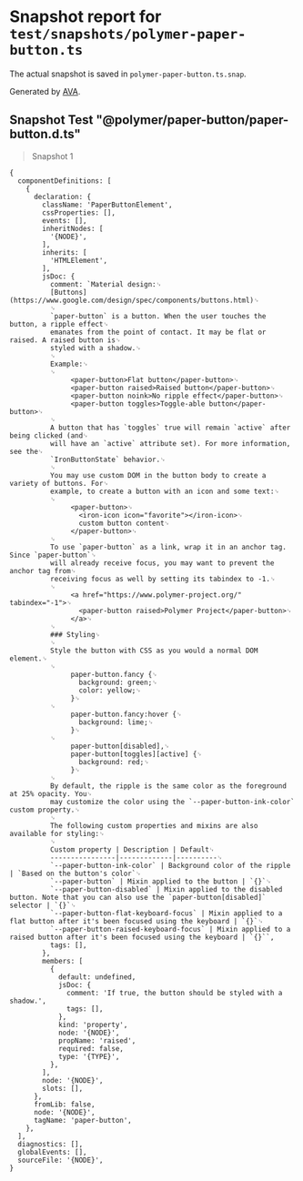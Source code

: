 # Snapshot report for `test/snapshots/polymer-paper-button.ts`

The actual snapshot is saved in `polymer-paper-button.ts.snap`.

Generated by [AVA](https://ava.li).

## Snapshot Test "@polymer/paper-button/paper-button.d.ts"

> Snapshot 1

    {
      componentDefinitions: [
        {
          declaration: {
            className: 'PaperButtonElement',
            cssProperties: [],
            events: [],
            inheritNodes: [
              '{NODE}',
            ],
            inherits: [
              'HTMLElement',
            ],
            jsDoc: {
              comment: `Material design:␊
              [Buttons](https://www.google.com/design/spec/components/buttons.html)␊
              ␊
              `paper-button` is a button. When the user touches the button, a ripple effect␊
              emanates from the point of contact. It may be flat or raised. A raised button is␊
              styled with a shadow.␊
              ␊
              Example:␊
              ␊
                   <paper-button>Flat button</paper-button>␊
                   <paper-button raised>Raised button</paper-button>␊
                   <paper-button noink>No ripple effect</paper-button>␊
                   <paper-button toggles>Toggle-able button</paper-button>␊
              ␊
              A button that has `toggles` true will remain `active` after being clicked (and␊
              will have an `active` attribute set). For more information, see the␊
              `IronButtonState` behavior.␊
              ␊
              You may use custom DOM in the button body to create a variety of buttons. For␊
              example, to create a button with an icon and some text:␊
              ␊
                   <paper-button>␊
                     <iron-icon icon="favorite"></iron-icon>␊
                     custom button content␊
                   </paper-button>␊
              ␊
              To use `paper-button` as a link, wrap it in an anchor tag. Since `paper-button`␊
              will already receive focus, you may want to prevent the anchor tag from␊
              receiving focus as well by setting its tabindex to -1.␊
              ␊
                   <a href="https://www.polymer-project.org/" tabindex="-1">␊
                     <paper-button raised>Polymer Project</paper-button>␊
                   </a>␊
              ␊
              ### Styling␊
              ␊
              Style the button with CSS as you would a normal DOM element.␊
              ␊
                   paper-button.fancy {␊
                     background: green;␊
                     color: yellow;␊
                   }␊
              ␊
                   paper-button.fancy:hover {␊
                     background: lime;␊
                   }␊
              ␊
                   paper-button[disabled],␊
                   paper-button[toggles][active] {␊
                     background: red;␊
                   }␊
              ␊
              By default, the ripple is the same color as the foreground at 25% opacity. You␊
              may customize the color using the `--paper-button-ink-color` custom property.␊
              ␊
              The following custom properties and mixins are also available for styling:␊
              ␊
              Custom property | Description | Default␊
              ----------------|-------------|----------␊
              `--paper-button-ink-color` | Background color of the ripple | `Based on the button's color`␊
              `--paper-button` | Mixin applied to the button | `{}`␊
              `--paper-button-disabled` | Mixin applied to the disabled button. Note that you can also use the `paper-button[disabled]` selector | `{}`␊
              `--paper-button-flat-keyboard-focus` | Mixin applied to a flat button after it's been focused using the keyboard | `{}`␊
              `--paper-button-raised-keyboard-focus` | Mixin applied to a raised button after it's been focused using the keyboard | `{}``,
              tags: [],
            },
            members: [
              {
                default: undefined,
                jsDoc: {
                  comment: 'If true, the button should be styled with a shadow.',
                  tags: [],
                },
                kind: 'property',
                node: '{NODE}',
                propName: 'raised',
                required: false,
                type: '{TYPE}',
              },
            ],
            node: '{NODE}',
            slots: [],
          },
          fromLib: false,
          node: '{NODE}',
          tagName: 'paper-button',
        },
      ],
      diagnostics: [],
      globalEvents: [],
      sourceFile: '{NODE}',
    }
